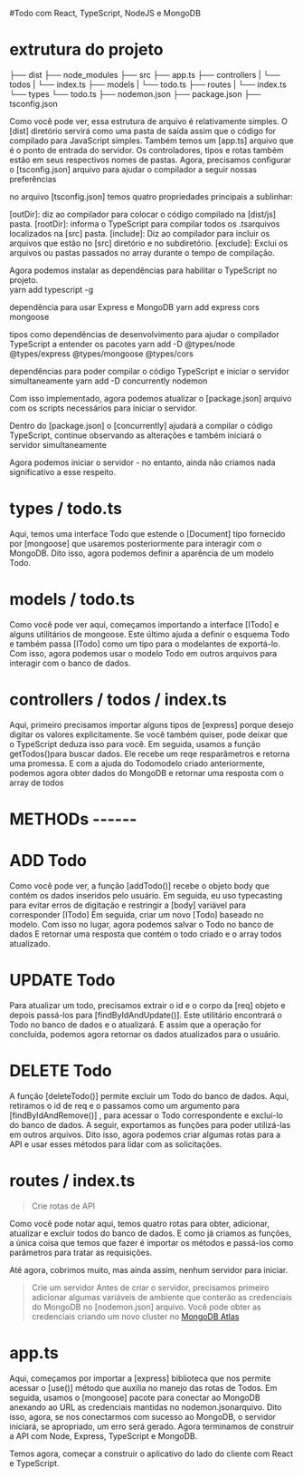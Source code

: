 #Todo com React, TypeScript, NodeJS e MongoDB


# extrutura do projeto 
  ├── dist
  ├── node_modules
  ├── src
    ├── app.ts
    ├── controllers
    |  └── todos
    |     └── index.ts
    ├── models
    |  └── todo.ts
    ├── routes
    |  └── index.ts
    └── types
        └── todo.ts
  ├── nodemon.json
  ├── package.json
  ├── tsconfig.json

  Como você pode ver, essa estrutura de arquivo é relativamente simples. 
  O [dist] diretório servirá como uma pasta de saída assim que o código for compilado para JavaScript simples. 
  Também temos um [app.ts] arquivo que é o ponto de entrada do servidor. 
  Os controladores, tipos e rotas também estão em seus respectivos nomes de pastas.
  Agora, precisamos configurar o [tsconfig.json] arquivo para ajudar o compilador a seguir nossas preferências

no arquivo [tsconfig.json] temos quatro propriedades principais a sublinhar:

[outDir]: diz ao compilador para colocar o código compilado na [dist/js] pasta.
[rootDir]: informa o TypeScript para compilar todos os .tsarquivos localizados na [src] pasta.
[include]: Diz ao compilador para incluir os arquivos que estão no [src] diretório e no subdiretório.
[exclude]: Exclui os arquivos ou pastas passados ​​no array durante o tempo de compilação.

Agora podemos instalar as dependências para habilitar o TypeScript no projeto.  
  yarn add typescript -g
  
dependência para usar Express e MongoDB
  yarn add express cors mongoose

tipos como dependências de desenvolvimento para ajudar o compilador TypeScript a entender os pacotes
  yarn add -D @types/node @types/express @types/mongoose @types/cors

dependências para poder compilar o código TypeScript e iniciar o servidor simultaneamente
  yarn add -D concurrently nodemon

Com isso implementado, agora podemos atualizar o [package.json] arquivo com os scripts necessários para iniciar o servidor.

Dentro do [package.json] o [concurrently] ajudará a compilar o código TypeScript, continue observando as alterações e também iniciará o servidor simultaneamente

Agora podemos iniciar o servidor - no entanto, ainda não criamos nada significativo a esse respeito.

# types / todo.ts
  Aqui, temos uma interface Todo que estende o [Document] tipo fornecido por [mongoose] que usaremos posteriormente para interagir com o MongoDB. 
  Dito isso, agora podemos definir a aparência de um modelo Todo.

# models / todo.ts
  Como você pode ver aqui, começamos importando a interface [ITodo] e alguns utilitários de mongoose. 
  Este último ajuda a definir o esquema Todo e também passa [ITodo] como um tipo para o modelantes de exportá-lo.
  Com isso, agora podemos usar o modelo Todo em outros arquivos para interagir com o banco de dados.

# controllers / todos / index.ts
  Aqui, primeiro precisamos importar alguns tipos de [express] porque desejo digitar os valores explicitamente. 
  Se você também quiser, pode deixar que o TypeScript deduza isso para você.
  Em seguida, usamos a função getTodos()para buscar dados. Ele recebe um reqe resparâmetros e retorna uma promessa.
  E com a ajuda do Todomodelo criado anteriormente, podemos agora obter dados do MongoDB e retornar uma resposta com o array de todos

# METHODs ------
  # ADD Todo
  Como você pode ver, a função [addTodo()] recebe o objeto body que contém os dados inseridos pelo usuário.
  Em seguida, eu uso typecasting para evitar erros de digitação e restringir a [body] variável para corresponder [ITodo]
  Em seguida, criar um novo [Todo] baseado no modelo.
  Com isso no lugar, agora podemos salvar o Todo no banco de dados
  E retornar uma resposta que contém o todo criado e o array todos atualizado.

  # UPDATE Todo
  Para atualizar um todo, precisamos extrair o id e o corpo da [req] objeto e depois passá-los para [findByIdAndUpdate()].
  Este utilitário encontrará o Todo no banco de dados e o atualizará. E assim que a operação for concluída, podemos agora retornar os dados atualizados para o usuário.

  # DELETE Todo
  A função [deleteTodo()] permite excluir um Todo do banco de dados. 
  Aqui, retiramos o id de req e o passamos como um argumento para [findByIdAndRemove()] ,
  para acessar o Todo correspondente e excluí-lo do banco de dados.
  A seguir, exportamos as funções para poder utilizá-las em outros arquivos. 
  Dito isso, agora podemos criar algumas rotas para a API e usar esses métodos para lidar com as solicitações.

# routes / index.ts
 >Crie rotas de API

  Como você pode notar aqui, temos quatro rotas para obter, adicionar, atualizar e excluir todos do banco de dados. 
  E como já criamos as funções, a única coisa que temos que fazer é importar os métodos e passá-los como parâmetros para tratar as requisições.

  Até agora, cobrimos muito, mas ainda assim, nenhum servidor para iniciar. 

  >Crie um servidor
  Antes de criar o servidor, precisamos primeiro adicionar algumas variáveis de ambiente que conterão as credenciais do MongoDB no [nodemon.json] arquivo.
  Você pode obter as credenciais criando um novo cluster no <a href="https://www.mongodb.com/cloud/atlas">MongoDB Atlas</a>

 # app.ts
  Aqui, começamos por importar a [express] biblioteca que nos permite acessar o [use()] método que auxilia no manejo das rotas de Todos.
  Em seguida, usamos o [mongoose] pacote para conectar ao MongoDB anexando ao URL as credenciais mantidas no nodemon.jsonarquivo.
  Dito isso, agora, se nos conectarmos com sucesso ao MongoDB, o servidor iniciará, se apropriado, um erro será gerado.
  Agora terminamos de construir a API com Node, Express, TypeScript e MongoDB. 
  
  Temos agora, começar a construir o aplicativo do lado do cliente com React e TypeScript. 
